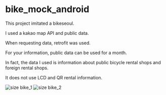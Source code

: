 # bike_mock_android
This project imitated a bikeseoul.

I used a kakao map API and public data.

When requesting data, retrofit was used.

For your information, public data can be used for a month.

In fact, the data I used is information about public bicycle rental shops and foreign rental shops.

It does not use LCD and QR rental information.


![size bike_1](https://user-images.githubusercontent.com/55366664/99211644-1e6b5000-280c-11eb-82a8-5e366e580814.jpg)
![size bike_2](https://user-images.githubusercontent.com/55366664/99211642-1d3a2300-280c-11eb-9768-3a8ad658fd17.jpg)
